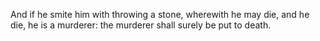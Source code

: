 And if he smite him with throwing a stone, wherewith he may die, and he die, he is a murderer: the murderer shall surely be put to death.
